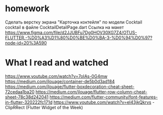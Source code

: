 # homework

Сделать верстку экрана "Карточка коктейля" по модели Cocktail cocktail в файле CocktailDetailPage.dart
Ссылка на макет https://www.figma.com/file/d2JJUBFu7Dg0HOV30XG7Z4/OTUS-FLUTTER.-%D0%A3%D1%80%D0%BE%D0%BA-3-%D0%94%D0%97?node-id=20%3A590

# What I read and watched
https://www.youtube.com/watch?v=7oIAs-0G4mw
https://medium.com/jlouage/container-de5b0d3ad184
https://medium.com/jlouage/flutter-boxdecoration-cheat-sheet-72cedaa1ba20
https://medium.com/jlouage/flutter-row-column-cheat-sheet-78c38d242041
https://medium.com/flutter-community/font-features-in-flutter-320222fc171d
https://www.youtube.com/watch?v=eI43jkQkrvs - ClipRRect (Flutter Widget of the Week) 



